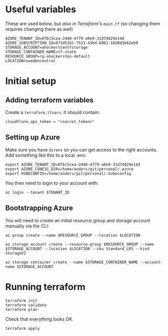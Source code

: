 # Useful variables

These are used below, but _also in Terraform's `main.tf`_ (so changing them requires changing there as well)

```
AZURE_TENANT_ID=8fbc5cea-2448-4779-a0e9-31d74029e14d
AZURE_SUBSCRIPTION_ID=673d5161-7521-43bd-b861-1838d3b62eb9
STORAGE_ACCOUNT=ahockerstentfstorage
STORAGE_CONTAINER_NAME=tf-state
RESOURCE_GROUP=rg-ahockersten-default
LOCATION=swedencentral
```

# Initial setup

## Adding terraform variables

Create a `terraform.tfvars`. It should contain:

```
cloudflare_api_token = "<secret_token>"
```

## Setting up Azure

Make sure you have `direnv` so you can get access to the right accounts. Add
something like this to a local .env:

```
export AZURE_TENANT_ID=8fbc5cea-2448-4779-a0e9-31d74029e14d
export AZURE_CONFIG_DIR=/home/anders/git/personal/.azure
export KUBECONFIG=/home/anders/git/personal/.kubeconfig
```

You then need to login to your account with:

```
az login --tenant $TENANT_ID
```

## Bootstrapping Azure

You will need to create an initial resource group and storage account manually via the CLI:

```
az group create --name $RESOURCE_GROUP --location $LOCATION

az storage account create --resource-group $RESOURCE_GROUP --name $STORAGE_ACCOUNT --location $LOCATION --sku Standard_LRS --kind StorageV2

az storage container create --name $STORAGE_CONTAINER_NAME --account-name $STORAGE_ACCOUNT
```

# Running terraform

```
terraform init
terraform validate
terraform plan
```

Check that everything looks OK.

```
terraform apply
```
